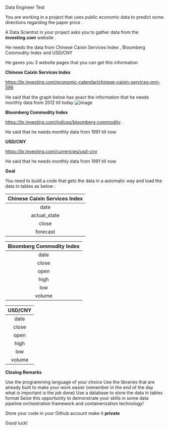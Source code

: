 Data Engineer Test

You are working in a project that uses public economic data to predict some directions regarding the paper price .

A Data Scientist in your project asks you to gather data from the **investing.com** website .

He needs the data from Chinese Caixin Services Index , Bloomberg Commodity Index  and USD/CNY 

He gaves you 3 website pages that you can get this information 

**Chinese Caixin Services Index**

https://br.investing.com/economic-calendar/chinese-caixin-services-pmi-596

He said that the graph below has exact the information that he needs  monthly data from 2012 till today 
![image](https://user-images.githubusercontent.com/100236949/155219031-fd66bb59-b3f8-450f-9a7f-df1df35f70b7.png)



**Bloomberg Commodity Index**

https://br.investing.com/indices/bloomberg-commodity .

He said that he needs  monthly data from 1991 till now


**USD/CNY**

https://br.investing.com/currencies/usd-cny

He said that he needs  monthly data from 1991 till now

**Goal**

You need to build a code that gets the data in a automatic way and load the data in tables as below :




| Chinese Caixin Services Index | 
| :---:  |
|date | 
|actual_state | 
|close | 
|forecast | 


| Bloomberg Commodity Index | 
| :---:  |
|date | 
|close | 
|open | 
|high | 
|low | 
|volume | 


| USD/CNY  | 
| :---:  |
|date | 
|close | 
|open | 
|high | 
|low | 
|volume | 



**Closing Remarks**


Use the programming language of your choice
Use the libraries that are already built to make your work easier (remember in the end of the day what is important is the job done)
Use a database to store the data in tables format
Seize this opportunity to demonstrate your skills in some data pipeline orchestration framework and containerization technology! 

Store your code in your Github account make it **private** 


Good luck!
